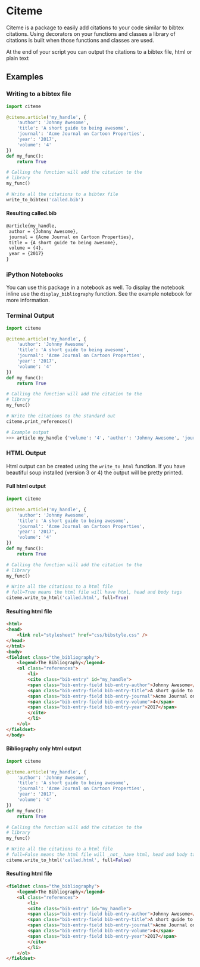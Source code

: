 # Citeme

Citeme is a package to easily add citations to your code similar to bibtex
citations. Using decorators on your functions and classes a library of
citations is built when those functions and classes are used.

At the end of your script you can output the citations to a bibtex file,
html or plain text

## Examples

### Writing to a bibtex file
```python
import citeme

@citeme.article('my_handle', {
    'author': 'Johnny Awesome',
    'title': 'A short guide to being awesome',
    'journal': 'Acme Journal on Cartoon Properties',
    'year': '2017',
    'volume': '4'
})
def my_func():
    return True

# Calling the function will add the citation to the
# library
my_func()

# Write all the citations to a bibtex file
write_to_bibtex('called.bib')
```

#### Resulting called.bib
```latex
@article{my_handle,
 author = {Johnny Awesome},
 journal = {Acme Journal on Cartoon Properties},
 title = {A short guide to being awesome},
 volume = {4},
 year = {2017}
}
```

### iPython Notebooks
You can use this package in a notebook as well. To display the notebook inline use the `display_bibliography` function.
See the example notebook for more information.

### Terminal Output
```python
import citeme

@citeme.article('my_handle', {
    'author': 'Johnny Awesome',
    'title': 'A short guide to being awesome',
    'journal': 'Acme Journal on Cartoon Properties',
    'year': '2017',
    'volume': '4'
})
def my_func():
    return True

# Calling the function will add the citation to the
# library
my_func()

# Write the citations to the standard out
citeme.print_references()

# Example output
>>> article my_handle {'volume': '4', 'author': 'Johnny Awesome', 'journal': 'Acme Journal on Cartoon Properties', 'title': 'A short guide to being awesome', 'year': '2017'}
```

### HTML Output
Html output can be created using the `write_to_html` function. If you have beautiful soup installed (version 3 or 4) the output will be
pretty printed.

#### Full html output
```python
import citeme

@citeme.article('my_handle', {
    'author': 'Johnny Awesome',
    'title': 'A short guide to being awesome',
    'journal': 'Acme Journal on Cartoon Properties',
    'year': '2017',
    'volume': '4'
})
def my_func():
    return True

# Calling the function will add the citation to the
# library
my_func()

# Write all the citations to a html file
# full=True means the html file will have html, head and body tags
citeme.write_to_html('called.html', full=True)
```
#### Resulting html file
```html
<html>
<head>
    <link rel="stylesheet" href="css/bibstyle.css" />
</head>
</html>
<body>
<fieldset class="the_bibliography">
    <legend>The Bibliography</legend>
    <ol class="references">
        <li>
        <cite class="bib-entry" id="my_handle">
        <span class="bib-entry-field bib-entry-author">Johnny Awesome</span>
        <span class="bib-entry-field bib-entry-title">A short guide to being awesome</span>
        <span class="bib-entry-field bib-entry-journal">Acme Journal on Cartoon Properties</span>
        <span class="bib-entry-field bib-entry-volume">4</span>
        <span class="bib-entry-field bib-entry-year">2017</span>
        </cite>
        </li>
    </ol>
</fieldset>
</body>
```

#### Bibliography only html output
```python
import citeme

@citeme.article('my_handle', {
    'author': 'Johnny Awesome',
    'title': 'A short guide to being awesome',
    'journal': 'Acme Journal on Cartoon Properties',
    'year': '2017',
    'volume': '4'
})
def my_func():
    return True

# Calling the function will add the citation to the
# library
my_func()

# Write all the citations to a html file
# full=False means the html file will _not_ have html, head and body tags
citeme.write_to_html('called.html', full=False)
```
#### Resulting html file
```html
<fieldset class="the_bibliography">
    <legend>The Bibliography</legend>
    <ol class="references">
        <li>
        <cite class="bib-entry" id="my_handle">
        <span class="bib-entry-field bib-entry-author">Johnny Awesome</span>
        <span class="bib-entry-field bib-entry-title">A short guide to being awesome</span>
        <span class="bib-entry-field bib-entry-journal">Acme Journal on Cartoon Properties</span>
        <span class="bib-entry-field bib-entry-volume">4</span>
        <span class="bib-entry-field bib-entry-year">2017</span>
        </cite>
        </li>
    </ol>
</fieldset>
```